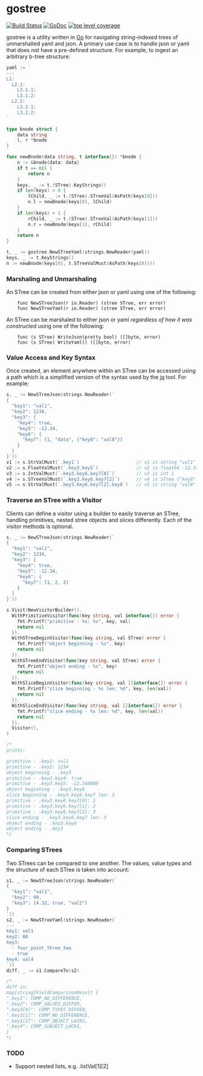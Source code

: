 # gostree

[![Build Status](https://travis-ci.org/oldenbur/gostree.svg?branch=master)](https://travis-ci.org/oldenbur/gostree)
[![GoDoc](https://godoc.org/github.com/golang/gddo?status.svg)](https://godoc.org/github.com/oldenbur/gostree)
[![top level coverage](https://gocover.io/_badge/github.com/oldenbur/gostree "top level coverage")](http://gocover.io/github.com/oldenbur/gostree)

gostree is a utility written in [Go](https://golang.org/) for navigating string-indexed trees of unmarshalled yaml and json. A primary use case is to handle json or yaml that does not have a pre-defined structure. For example, to ingest an arbitrary b-tree structure:
```go
yaml := `
---
L1:
  L2.1:
    L3.1.1: 
    L3.1.2:
  L2.2:
    L3.2.1: 
    L3.2.2: 
`

type bnode struct {
	data string
	l, r *bnode
}

func newBnode(data string, t interface{}) *bnode {
	n := &bnode{data: data}
	if t == nil {
		return n
	}
	keys, _ := t.(STree).KeyStrings()
	if len(keys) > 0 {
		lChild, _ := t.(STree).STreeVal(AsPath(keys[0]))
		n.l = newBnode(keys[0], lChild)
	}
	if len(keys) > 1 {
		rChild, _ := t.(STree).STreeVal(AsPath(keys[1]))
		n.r = newBnode(keys[1], rChild)
	}
	return n
}

t, _ := gostree.NewSTreeYaml(strings.NewReader(yaml))
keys, _ := t.KeyStrings()
n := newBnode(keys[0], t.STreeValMust(AsPath(keys[0])))
```

### Marshaling and Unmarshaling

An STree can be created from either json or yaml using one of the following:
```
    func NewSTreeJson(r io.Reader) (stree STree, err error)
    func NewSTreeYaml(r io.Reader) (stree STree, err error)
```
An STree can be marshaled to either json or yaml *regardless of how it was constructed* using one of the following:
```
    func (s STree) WriteJson(pretty bool) ([]byte, error)
    func (s STree) WriteYaml() ([]byte, error)
```

### Value Access and Key Syntax

Once created, an element anywhere within an STree can be accessed using a path which is a simplified version of the syntax used by the [jq](https://stedolan.github.io/jq/) tool. For example:
```go
s, _ := NewSTreeJson(strings.NewReader(`
{
  "key1": "val1",
  "key2": 1234,
  "key3": {
    "key4": true,
    "key5": -12.34,
    "key6": {
      "key7": [1, "data", {"key8": "val8"}]
    }
  }
}`))
v1 := s.StrValMust(`.key1`)                     // v1 is string "val1"
v2 := s.FloatValMust(`.key3.key5`)              // v2 is float64 -12.34
v3 := s.IntValMust(`.key3.key6.key7[0]`)        // v3 is int 1
v4 := s.STreeValMust(`.key3.key6.key7[2]`)      // v4 is STree {"key8": "val8"}
v5 := s.StrValMust(`.key3.key6.key7[2].key8`)   // v5 is string "val8"
```

### Traverse an STree with a Visitor

Clients can define a visitor using a builder to easily traverse an STree, handling primitives, nested stree objects and slices differently. Each of the visitor methods is optional.
```go
s, _ := NewSTreeJson(strings.NewReader(`
{
  "key1": "val1",
  "key2": 1234,
  "key3": {
    "key4": true,
    "key5": -12.34,
    "key6": {
      "key7": [1, 2, 3]
    }
  }
}`))

s.Visit(NewVisitorBuilder().
  WithPrimitiveVisitor(func(key string, val interface{}) error {
    fmt.Printf("primitive - %s: %v", key, val)
    return nil
  }).
  WithSTreeBeginVisitor(func(key string, val STree) error {
    fmt.Printf("object beginning - %s", key)
    return nil
  }).
  WithSTreeEndVisitor(func(key string, val STree) error {
    fmt.Printf("object ending - %s", key)
    return nil
  }).
  WithSliceBeginVisitor(func(key string, val []interface{}) error {
    fmt.Printf("slice beginning - %s len: %d", key, len(val))
    return nil
  }).
  WithSliceEndVisitor(func(key string, val []interface{}) error {
    fmt.Printf("slice ending - %s len: %d", key, len(val))
    return nil
  }).
  Visitor(),
)

/*
prints:

primitive - .key1: val1
primitive - .key2: 1234
object beginning - .key3
primitive - .key3.key4: true
primitive - .key3.key5: -12.340000
object beginning - .key3.key6
slice beginning - .key3.key6.key7 len: 3
primitive - .key3.key6.key7[0]: 1
primitive - .key3.key6.key7[1]: 2
primitive - .key3.key6.key7[2]: 3
slice ending - .key3.key6.key7 len: 3
object ending - .key3.key6
object ending - .key3
*/
```

### Comparing STrees

Two STrees can be compared to one another. The values, value types and the structure of each STree is taken into account:
```go
s1, _ := NewSTreeJson(strings.NewReader(`
{
  "key1": "val1",
  "key2": 99,
  "key3": [4.32, true, "val2"]
}
`))
s2, _ := NewSTreeYaml(strings.NewReader(`
---
key1: val1
key2: 88
key3:
  - four_point_three_two
  - true
key4: val4
`))
diff, _ := s1.CompareTo(s2)

/*
diff is:
map[string]FieldComparisonResult {
".key1": COMP_NO_DIFFERENCE,
".key2": COMP_VALUES_DIFFER,
".key3[0]": COMP_TYPES_DIFFER,
".key3[1]": COMP_NO_DIFFERENCE,
".key3[2]": COMP_OBJECT_LACKS,
".key4": COMP_SUBJECT_LACKS,
}
*/
```

### TODO

* Support nested lists, e.g. .listVal[1][2]


